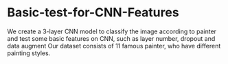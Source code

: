 # Basic-test-for-CNN-Features
We create a 3-layer CNN model to classify the image according to painter and test some basic features on CNN, such as layer number, dropout and data augment
Our dataset consists of 11 famous painter, who have different painting styles.
